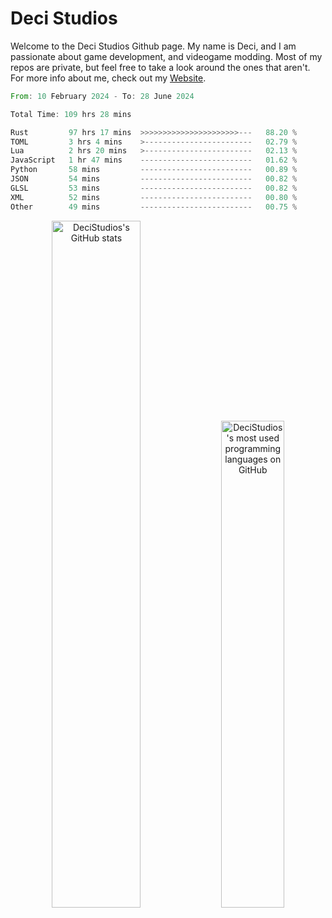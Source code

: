 # Deci Studios
Welcome to the Deci Studios Github page. My name is Deci, and I am passionate about game development, and videogame modding. Most of my repos are private, but feel free to take a look around the ones that aren't.
For more info about me, check out my <a href="https://decidev.co.uk" target="_blank">Website</a>.
<!--START_SECTION:waka-->

```rust
From: 10 February 2024 - To: 28 June 2024

Total Time: 109 hrs 28 mins

Rust         97 hrs 17 mins  >>>>>>>>>>>>>>>>>>>>>>---   88.20 %
TOML         3 hrs 4 mins    >------------------------   02.79 %
Lua          2 hrs 20 mins   >------------------------   02.13 %
JavaScript   1 hr 47 mins    -------------------------   01.62 %
Python       58 mins         -------------------------   00.89 %
JSON         54 mins         -------------------------   00.82 %
GLSL         53 mins         -------------------------   00.82 %
XML          52 mins         -------------------------   00.80 %
Other        49 mins         -------------------------   00.75 %
```

<!--END_SECTION:waka-->
<p align="center">
  <a href="https://github.com/anuraghazra/github-readme-stats" target="_blank"><img src="https://github-readme-stats.vercel.app/api?username=decistudios&show_icons=true&count_private=true&theme=omni&hide_border=true" alt="DeciStudios's GitHub stats" width="53.1%" /></a>
  <a href="https://github.com/anuraghazra/github-readme-stats" target="_blank"><img width="44.7%" src="https://github-readme-stats.vercel.app/api/top-langs/?username=decistudios&theme=omni&layout=compact&hide_border=true&langs_count=6" alt="DeciStudios's most used programming languages on GitHub" /></a>
</p>


